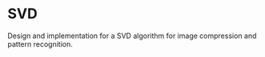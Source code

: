 SVD
===

Design and implementation for a SVD algorithm for image compression and pattern recognition.